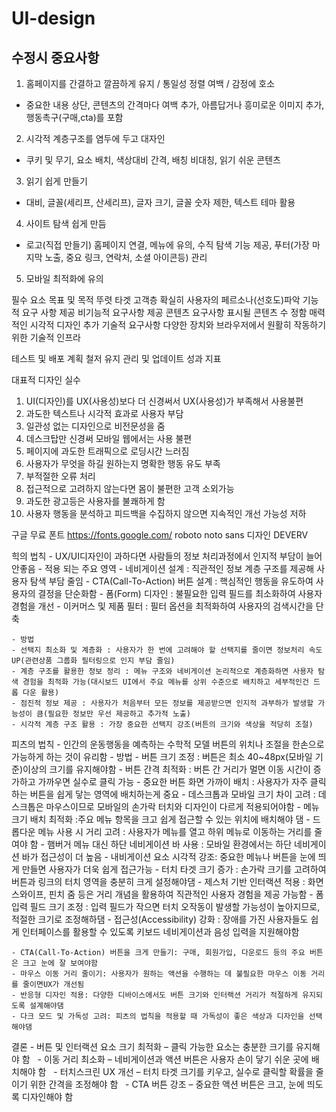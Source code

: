 # UI-design
## 수정시 중요사항 
1. 홈페이지를 간결하고 깔끔하게 유지 / 통일성 정렬 여백 / 감정에 호소
- 중요한 내용 상단, 콘텐츠의 간격마다 여백 추가, 아름답거나 흥미로운 이미지 추가, 행동촉구(구매,cta)를 포함 
2. 시각적 계층구조를 염두에 두고 대자인
- 쿠키 및 무기, 요소 배치, 색상대비 간격, 배칭 비대칭, 읽기 쉬운 콘텐츠
3. 읽기 쉽게 만들기
- 대비, 글꼴(세리프, 산세리프), 글자 크기, 글꼴 숫자 제한, 텍스트 테마 활용
4. 사이트 탐색 쉽게 만듬
- 로고(직접 만들기) 홈페이지 연결, 메뉴에 유의, 수직 탐색 기능 제공, 푸터(가장 마지막 노출, 중요 링크, 연락처, 소셜 아이콘등) 관리
5. 모바일 최적화에 유의

필수 요소
목표 및 목적 뚜렷 타겟 고객층 확실히 
사용자의 페르소나(선호도)파악
기능적 요구 사항 제공
비기능적 요구사항 제공
콘텐츠 요구사항 표시될 콘텐츠 수 정함
매력적인 시각적 디자인 추가
기술적 요구사항 다양한 장치와 브라우저에서 원활히 작동하기 위한 기술적 인프라
 

테스트 및 배포 계획 철저
유지 관리 및 업데이트
성과 지표

대표적 디자인 실수
1. UI(디자인)를 UX(사용성)보다 더 신경써서 UX(사용성)가 부족해서 사용불편
2. 과도한 텍스트나 시각적 효과로 사용자 부담
3. 일관성 없는 디자인으로 비전문성을 줌
4. 데스크탑만 신경써 모바일 웹에서는 사용 불편
5. 페이지에 과도한 트래픽으로 로딩시간 느러짐
6. 사용자가 무엇을 하길 원하는지 명확한 행동 유도 부족
7. 부적절한 오류 처리
8. 접근적으로 고려하지 않는다면 몸이 불편한 고객 소외가능
9. 과도한 광고등은 사용자를 불쾌하게 함
10. 사용자 행동을 분석하고 피드백을 수집하지 않으면 지속적인 개선 가능성 저하

구글 무료 폰트 https://fonts.google.com/ roboto noto sans
디자인 DEVERV

힉의 법칙
    - UX/UI디자인이 과하다면 사람들의 정보 처리과정에서 인지적 부담이 늘어 안좋음
    - 적용 되는 주요 영역
	- 네비게이션 설계 : 직관적인 정보 계층 구조를 제공해 사용자 탐색 부담 줄임
	- CTA(Call-To-Action) 버튼 설계 : 핵심적인 행동을 유도하여 사용자의 결정을 단순화함
	- 폼(Form) 디자인 : 불필요한 입력 필드를 최소화하여 사용자 경험을 개선
	- 이커머스 및 제품 필터 : 필터 옵션을 최적화하여 사용자의 검색시간을 단축

    - 방법
	- 선택지 최소화 및 계층화 : 사용자가 한 번에 고려해야 할 선택지를 줄이면 정보처리 속도 UP(관련상품 그룹화 필터링으로 인지 부담 줄임)
	- 계층 구조를 활용한 정보 정리 : 메뉴 구조와 네비게이션 논리적으로 계층화하면 사용자 탐색 경험을 최적화 가능(대시보드 UI에서 주요 메뉴를 상위 수준으로 배치하고 세부적인건 드롭 다운 활용)
	- 점진적 정보 제공 : 사용자가 처음부터 모든 정보를 제공받으면 인지적 과부하가 발생할 가능성이 큼(필요한 정보만 우선 제공하고 추가적 노출)
	- 시각적 계층 구조 활용 : 가장 중요한 선택지 강조(버튼의 크기와 색상을 적당히 조절)

피츠의 법칙
    - 인간의 운동행동을 예측하는 수학적 모델 버튼의 위치나 조절을 한손으로 가능하게 하는 것이 유리함
    - 방법
	- 버튼 크기 조정 : 버튼은 최소 40~48px(모바일 기준)이상의 크기를 유지해야함
	- 버튼 간격 최적화 : 버튼 간 거리가 멀면 이동 시간이 증가하고 가까우면 실수로 클릭 가능
	- 중요한 버튼 화면 가까이 배치 : 사용자가 자주 클릭하는 버튼을 쉽게 닿는 영역에 배치하는게 중요
	- 데스크톱과 모바일 크기 차이 고려 : 데스크톱은 마우스이므로 모바일의 손가락 터치와 디자인이 다르게 적용되어야함
	- 메뉴 크기 배치 최적화 :주요 메뉴 항목을 크고 쉽게 접근할 수 있는 위치에 배치해야 댐
	- 드롭다운 메뉴 사용 시 거리 고려 : 사용자가 메뉴를 열고 하위 메뉴로 이동하는 거리를 줄여야 함 
	- 햄버거 메뉴 대신 하단 네비게이션 바 사용 : 모바일 환경에서는 하단 네비게이션 바가 접근성이 더 높음
	- 내비게이션 요소 시각적 강조: 중요한 메뉴나 버튼을 눈에 띄게 만들면 사용자가 더욱 쉽게 접근가능
	- 터치 타겟 크기 증가 : 손가락 크기를 고려하여 버튼과 링크의 터치 영역을 충분히 크게 설정해야댐
	- 제스처 기반 인터랙션 적용 : 화면 스와이프, 핀치 줌 등은 거리 개념을 활용하여 직관적인 사용자 경험을 제공 가능함
 	- 폼 입력 필드 크기 조정 : 입력 필드가 작으면 터치 오작동이 발생할 가능성이 높아지므로, 적절한 크기로 조정해하댐
 	- 접근성(Accessibility) 강화 : 장애를 가진 사용자들도 쉽게 인터페이스를 활용할 수 있도록 키보드 네비게이션과 음성 입력을 지원해야함

	- CTA(Call-To-Action) 버튼을 크게 만들기: 구매, 회원가입, 다운로드 등의 주요 버튼은 크고 눈에 잘 보여야함
 	- 마우스 이동 거리 줄이기: 사용자가 원하는 액션을 수행하는 데 불필요한 마우스 이동 거리를 줄이면UX가 개선됨
	- 반응형 디자인 적용: 다양한 디바이스에서도 버튼 크기와 인터랙션 거리가 적절하게 유지되도록 설계해야댐
	- 다크 모드 및 가독성 고려: 피츠의 법칙을 적용할 때 가독성이 좋은 색상과 디자인을 선택해야댐

 결론
	- 버튼 및 인터랙션 요소 크기 최적화 – 클릭 가능한 요소는 충분한 크기를 유지해야 함
 	- 이동 거리 최소화 – 네비게이션과 액션 버튼은 사용자 손이 닿기 쉬운 곳에 배치해야 함
 	- 터치스크린 UX 개선 – 터치 타겟 크기를 키우고, 실수로 클릭할 확률을 줄이기 위한 간격을 조정해야 함
 	- CTA 버튼 강조 – 중요한 액션 버튼은 크고, 눈에 띄도록 디자인해야 함

	
